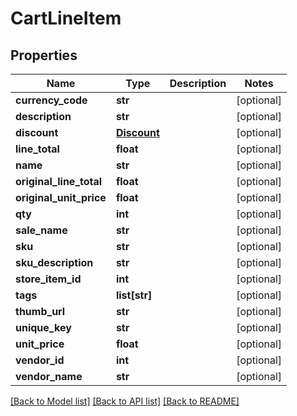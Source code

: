 # CartLineItem

## Properties
Name | Type | Description | Notes
------------ | ------------- | ------------- | -------------
**currency_code** | **str** |  | [optional] 
**description** | **str** |  | [optional] 
**discount** | [**Discount**](Discount.md) |  | [optional] 
**line_total** | **float** |  | [optional] 
**name** | **str** |  | [optional] 
**original_line_total** | **float** |  | [optional] 
**original_unit_price** | **float** |  | [optional] 
**qty** | **int** |  | [optional] 
**sale_name** | **str** |  | [optional] 
**sku** | **str** |  | [optional] 
**sku_description** | **str** |  | [optional] 
**store_item_id** | **int** |  | [optional] 
**tags** | **list[str]** |  | [optional] 
**thumb_url** | **str** |  | [optional] 
**unique_key** | **str** |  | [optional] 
**unit_price** | **float** |  | [optional] 
**vendor_id** | **int** |  | [optional] 
**vendor_name** | **str** |  | [optional] 

[[Back to Model list]](../README.md#documentation-for-models) [[Back to API list]](../README.md#documentation-for-api-endpoints) [[Back to README]](../README.md)


